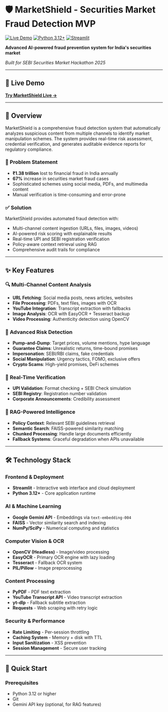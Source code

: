 # 🛡️ MarketShield - Securities Market Fraud Detection MVP

[![Live Demo](https://img.shields.io/badge/Live%20Demo-Streamlit%20Cloud-brightgreen)](https://https---appcom-swastidip-market-shield-app.streamlit.app/)
[![Python 3.12+](https://img.shields.io/badge/Python-3.12%2B-blue)](https://www.python.org/downloads/)
[![Streamlit](https://img.shields.io/badge/Streamlit-1.49.1%2B-red)](https://streamlit.io/)

**Advanced AI-powered fraud prevention system for India's securities market**

*Built for SEBI Securities Market Hackathon 2025*

---

## 🚀 Live Demo

**[Try MarketShield Live →](https://https---appcom-swastidip-market-shield-app.streamlit.app/)**

---

## 📖 Overview

MarketShield is a comprehensive fraud detection system that automatically analyzes suspicious content from multiple channels to identify market manipulation schemes. The system provides real-time risk assessment, credential verification, and generates auditable evidence reports for regulatory compliance.

### 🎯 Problem Statement
- **₹1.38 trillion** lost to financial fraud in India annually
- **67%** increase in securities market fraud cases
- Sophisticated schemes using social media, PDFs, and multimedia content
- Manual verification is time-consuming and error-prone

### ✅ Solution
MarketShield provides automated fraud detection with:
- Multi-channel content ingestion (URLs, files, images, videos)
- AI-powered risk scoring with explainable results  
- Real-time UPI and SEBI registration verification
- Policy-aware context retrieval using RAG
- Comprehensive audit trails for compliance

---

## ✨ Key Features

### 🔍 **Multi-Channel Content Analysis**
- **URL Fetching**: Social media posts, news articles, websites
- **File Processing**: PDFs, text files, images with OCR
- **YouTube Integration**: Transcript extraction with fallbacks
- **Image Analysis**: OCR with EasyOCR + Tesseract backup
- **Video Processing**: Authenticity detection using OpenCV

### 🧠 **Advanced Risk Detection**
- **Pump-and-Dump**: Target prices, volume mentions, hype language
- **Guarantee Claims**: Unrealistic returns, time-bound promises
- **Impersonation**: SEBI/RBI claims, fake credentials
- **Social Manipulation**: Urgency tactics, FOMO, exclusive offers
- **Crypto Scams**: High-yield promises, DeFi schemes

### 🔐 **Real-Time Verification**
- **UPI Validation**: Format checking + SEBI Check simulation
- **SEBI Registry**: Registration number validation
- **Corporate Announcements**: Credibility assessment

### 🤖 **RAG-Powered Intelligence**
- **Policy Context**: Relevant SEBI guidelines retrieval
- **Semantic Search**: FAISS-powered similarity matching
- **Chunked Processing**: Handle large documents efficiently
- **Fallback Systems**: Graceful degradation when APIs unavailable

---

## 🛠️ Technology Stack

### **Frontend & Deployment**
- **Streamlit** - Interactive web interface and cloud deployment
- **Python 3.12+** - Core application runtime

### **AI & Machine Learning**
- **Google Gemini API** - Embeddings via `text-embedding-004`
- **FAISS** - Vector similarity search and indexing
- **NumPy/SciPy** - Numerical computing and statistics

### **Computer Vision & OCR**
- **OpenCV (Headless)** - Image/video processing
- **EasyOCR** - Primary OCR engine with lazy loading
- **Tesseract** - Fallback OCR system
- **PIL/Pillow** - Image preprocessing

### **Content Processing**
- **PyPDF** - PDF text extraction
- **YouTube Transcript API** - Video transcript extraction
- **yt-dlp** - Fallback subtitle extraction
- **Requests** - Web scraping with retry logic

### **Security & Performance**
- **Rate Limiting** - Per-session throttling
- **Caching System** - Memory + disk with TTL
- **Input Sanitization** - XSS prevention
- **Session Management** - Secure user tracking

---

## 🚀 Quick Start

### Prerequisites
- Python 3.12 or higher
- Git
- Gemini API key (optional, for RAG features)
